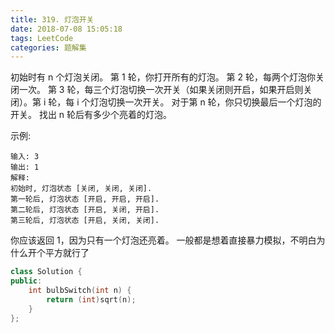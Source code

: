 ```yaml
---
title: 319. 灯泡开关
date: 2018-07-08 15:05:18
tags: LeetCode
categories: 题解集
---
```


初始时有 n 个灯泡关闭。 第 1 轮，你打开所有的灯泡。 第 2 轮，每两个灯泡你关闭一次。 第 3 轮，每三个灯泡切换一次开关（如果关闭则开启，如果开启则关闭）。第 i 轮，每 i 个灯泡切换一次开关。 对于第 n 轮，你只切换最后一个灯泡的开关。 找出 n 轮后有多少个亮着的灯泡。

示例:
```
输入: 3
输出: 1 
解释: 
初始时, 灯泡状态 [关闭, 关闭, 关闭].
第一轮后, 灯泡状态 [开启, 开启, 开启].
第二轮后, 灯泡状态 [开启, 关闭, 开启].
第三轮后, 灯泡状态 [开启, 关闭, 关闭]. 
```
你应该返回 1，因为只有一个灯泡还亮着。
一般都是想着直接暴力模拟，不明白为什么开个平方就行了

```cpp
class Solution {
public:
    int bulbSwitch(int n) {
        return (int)sqrt(n);
    }
};
```